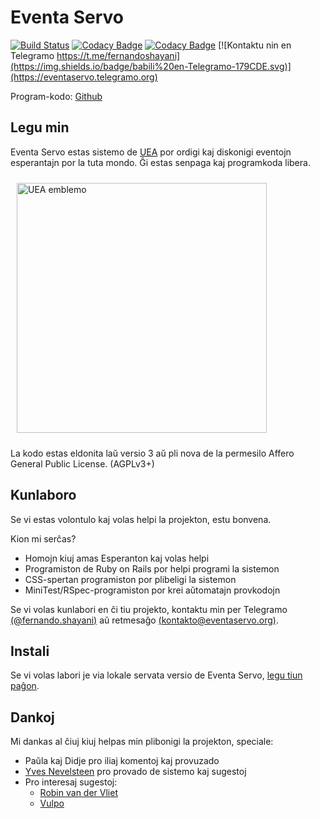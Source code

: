 Eventa Servo
===

[![Build Status](https://travis-ci.org/eventaservo/eventaservo.svg?branch=master)](https://travis-ci.org/shayani/eventaservo)
[![Codacy Badge](https://api.codacy.com/project/badge/Grade/fa8d4d3f141f4e57beda334e733426a4)](https://www.codacy.com/app/shayani/EventaServo?utm_source=github.com&amp;utm_medium=referral&amp;utm_content=eventaservo/eventaservo&amp;utm_campaign=Badge_Grade)
[![Codacy Badge](https://api.codacy.com/project/badge/Coverage/fa8d4d3f141f4e57beda334e733426a4)](https://www.codacy.com/app/shayani/EventaServo?utm_source=github.com&utm_medium=referral&utm_content=eventaservo/eventaservo&utm_campaign=Badge_Coverage)
[![Kontaktu nin en Telegramo https://t.me/fernandoshayani](https://img.shields.io/badge/babili%20en-Telegramo-179CDE.svg)](https://eventaservo.telegramo.org)

Program-kodo: [Github](https://github.com/shayani/eventaservo)

Legu min
---

Eventa Servo estas sistemo de [UEA](https://uea.org) por ordigi kaj diskonigi eventojn esperantajn por la tuta mondo.
Ĝi estas senpaga kaj programkoda libera.

<img alt="UEA emblemo" src="https://eventaservo.org/uea_logo_longa.png" style="margin: 10px;" width="400px">

La kodo estas eldonita laŭ versio 3 aŭ pli nova de la permesilo
Affero General Public License. (AGPLv3+)

Kunlaboro
---

Se vi estas volontulo kaj volas helpi la projekton, estu bonvena.

Kion mi serĉas?

  - Homojn kiuj amas Esperanton kaj volas helpi
  - Programiston de Ruby on Rails por helpi programi la sistemon
  - CSS-spertan programiston por plibeligi la sistemon
  - MiniTest/RSpec-programiston por krei aŭtomatajn provkodojn

Se vi volas kunlabori en ĉi tiu projekto, kontaktu min per Telegramo [(@fernando.shayani)](https://t.me/fernandoshayani)
aŭ retmesaĝo [(kontakto@eventaservo.org)](mailto:kontakto@eventaservo.org).

Instali
---

Se vi volas labori je via lokale servata versio de Eventa Servo,
[legu tiun paĝon](https://github.com/shayani/eventaservo/wiki/Instali).

Dankoj
---

Mi dankas al ĉiuj kiuj helpas min plibonigi la projekton, speciale:

  - Paŭla kaj Didje pro iliaj komentoj kaj provuzado
  - [Yves Nevelsteen](https://t.me/yvesnev) pro provado de sistemo kaj sugestoj
  - Pro interesaj sugestoj:
    - [Robin van der Vliet](https://t.me/robin)
    - [Vulpo](https://t.me/iu_vulpo)
